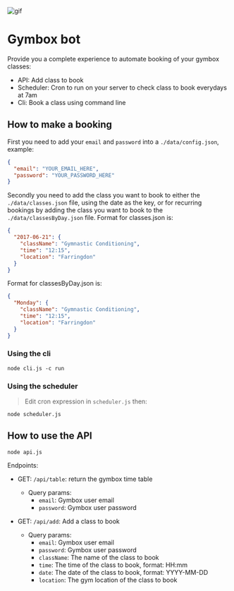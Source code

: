 ![gif](https://media.giphy.com/media/3oz8xK9ER0CRMAhozK/giphy.gif)

# Gymbox bot

Provide you a complete experience to automate booking of your gymbox classes:

- API: Add class to book
- Scheduler: Cron to run on your server to check class to book everydays at 7am
- Cli: Book a class using command line

## How to make a booking

First you need to add your `email` and `password` into a `./data/config.json`, example:

```json
{
  "email": "YOUR_EMAIL_HERE",
  "password": "YOUR_PASSWORD_HERE"
}
```

Secondly you need to add the class you want to book to either the `./data/classes.json` file, using the date as the key,
or for recurring bookings by adding the class you want to book to the `./data/classesByDay.json` file. Format for
classes.json is:

```json
{
  "2017-06-21": {
    "className": "Gymnastic Conditioning",
    "time": "12:15",
    "location": "Farringdon"
  }
}
```

Format for classesByDay.json is:

```json
{
  "Monday": {
    "className": "Gymnastic Conditioning",
    "time": "12:15",
    "location": "Farringdon"
  }
}
```

### Using the cli

```
node cli.js -c run
```

### Using the scheduler

> Edit cron expression in `scheduler.js` then:

```
node scheduler.js
```

## How to use the API

```
node api.js
```

Endpoints:

- GET: `/api/table`: return the gymbox time table

  - Query params:
    - `email`: Gymbox user email
    - `password`: Gymbox user password

- GET: `/api/add`: Add a class to book
  - Query params:
    - `email`: Gymbox user email
    - `password`: Gymbox user password
    - `className`: The name of the class to book
    - `time`: The time of the class to book, format: HH:mm
    - `date`: The date of the class to book, format: YYYY-MM-DD
    - `location`: The gym location of the class to book
